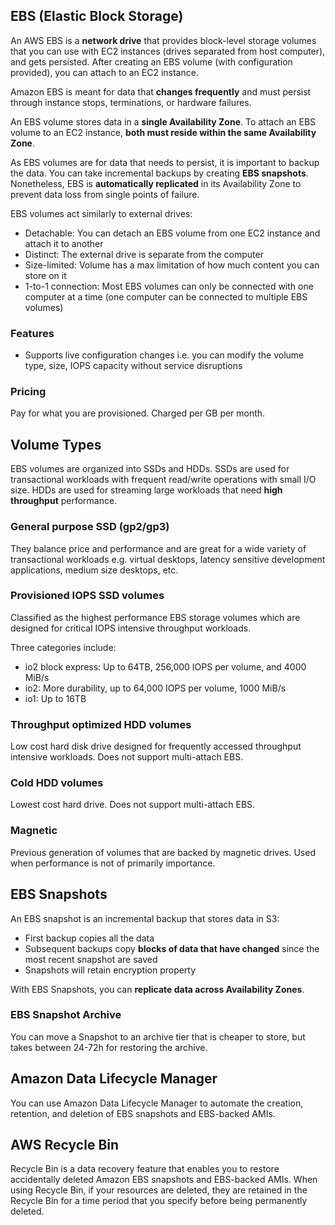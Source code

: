## EBS (Elastic Block Storage)

An AWS EBS is a **network drive** that provides block-level storage volumes that you can use with EC2 instances (drives separated from host computer), and gets persisted. After creating an EBS volume (with configuration provided), you can attach to an EC2 instance.

Amazon EBS is meant for data that **changes frequently** and must persist through instance stops, terminations, or hardware failures.

An EBS volume stores data in a **single Availability Zone**. To attach an EBS volume to an EC2 instance, **both must reside within the same Availability Zone**.

As EBS volumes are for data that needs to persist, it is important to backup the data. You can take incremental backups by creating **EBS snapshots**. Nonetheless, EBS is **automatically replicated** in its Availability Zone to prevent data loss from single points of failure.

EBS volumes act similarly to external drives:

- Detachable: You can detach an EBS volume from one EC2 instance and attach it to another
- Distinct: The external drive is separate from the computer
- Size-limited: Volume has a max limitation of how much content you can store on it
- 1-to-1 connection: Most EBS volumes can only be connected with one computer at a time (one computer can be connected to multiple EBS volumes)

### Features

- Supports live configuration changes i.e. you can modify the volume type, size, IOPS capacity without service disruptions

### Pricing

Pay for what you are provisioned. Charged per GB per month.

## Volume Types

EBS volumes are organized into SSDs and HDDs. SSDs are used for transactional workloads with frequent read/write operations with small I/O size. HDDs are used for streaming large workloads that need **high throughput** performance.

### General purpose SSD (gp2/gp3)

They balance price and performance and are great for a wide variety of transactional workloads e.g. virtual desktops, latency sensitive development applications, medium size desktops, etc.

### Provisioned IOPS SSD volumes

Classified as the highest performance EBS storage volumes which are designed for critical IOPS intensive throughput workloads.

Three categories include:

- io2 block express: Up to 64TB, 256,000 IOPS per volume, and 4000 MiB/s
- io2: More durability, up to 64,000 IOPS per volume, 1000 MiB/s
- io1: Up to 16TB

### Throughput optimized HDD volumes

Low cost hard disk drive designed for frequently accessed throughput intensive workloads. Does not support multi-attach EBS.

### Cold HDD volumes

Lowest cost hard drive. Does not support multi-attach EBS.

### Magnetic

Previous generation of volumes that are backed by magnetic drives. Used when performance is not of primarily importance.

## EBS Snapshots

An EBS snapshot is an incremental backup that stores data in S3:

- First backup copies all the data
- Subsequent backups copy **blocks of data that have changed** since the most recent snapshot are saved
- Snapshots will retain encryption property

With EBS Snapshots, you can **replicate data across Availability Zones**.

### EBS Snapshot Archive

You can move a Snapshot to an archive tier that is cheaper to store, but takes between 24-72h for restoring the archive.

## Amazon Data Lifecycle Manager

You can use Amazon Data Lifecycle Manager to automate the creation, retention, and deletion of EBS snapshots and EBS-backed AMIs.

## AWS Recycle Bin

Recycle Bin is a data recovery feature that enables you to restore accidentally deleted Amazon EBS snapshots and EBS-backed AMIs. When using Recycle Bin, if your resources are deleted, they are retained in the Recycle Bin for a time period that you specify before being permanently deleted.
